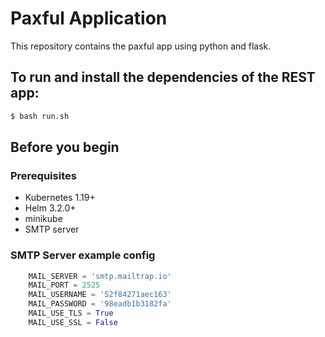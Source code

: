 # Paxful Application 

 This repository contains the paxful app using python and flask. 

## To run and install the dependencies of the REST app:


```bash
$ bash run.sh 
```

## Before you begin

### Prerequisites

- Kubernetes 1.19+
- Helm 3.2.0+
- minikube
- SMTP server

### SMTP Server example config
```python
    MAIL_SERVER = 'smtp.mailtrap.io'
    MAIL_PORT = 2525
    MAIL_USERNAME = '52f84271aec163'
    MAIL_PASSWORD = '98eadb1b3182fa'
    MAIL_USE_TLS = True
    MAIL_USE_SSL = False
```

